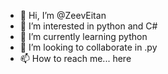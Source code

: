 - 👋 Hi, I’m @ZeevEitan
- 👀 I’m interested in python and C#
- 🌱 I’m currently learning python
- 💞️ I’m looking to collaborate in .py 
- 📫 How to reach me... here

<!---
ZeevEitan/ZeevEitan is a ✨ special ✨ repository because its `README.md` (this file) appears on your GitHub profile.
You can click the Preview link to take a look at your changes.
--->
